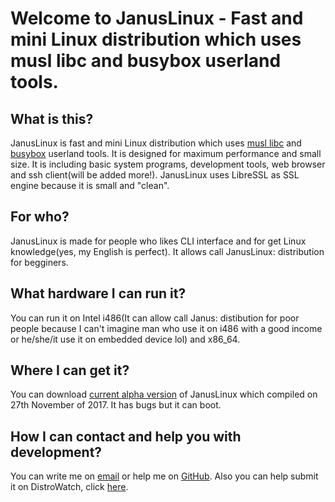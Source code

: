 # Welcome to JanusLinux - Fast and mini Linux distribution which uses musl libc and busybox userland tools.

## What is this?

JanusLinux is fast and mini Linux distribution which uses [musl libc](http://www.musl-libc.org/) and [busybox](https://www.busybox.net/) userland tools. It is designed for maximum performance and small size. It is including basic system programs, development tools, web browser and ssh client(will be added more!). JanusLinux uses LibreSSL as SSL engine because it is small and "clean".

## For who?

JanusLinux is made for people who likes CLI interface and for get Linux knowledge(yes, my English is perfect). It allows call JanusLinux: distribution for begginers.

## What hardware I can run it?

You can run it on Intel i486(It can allow call Janus: distibution for poor people because I can't imagine man who use it on i486 with a good income or he/she/it use it on embedded device lol) and x86_64.

## Where I can get it?

You can download [current alpha version](https://github.com/protonesso/janus/releases/download/2017-11-27/JanusLinux-0.1-2017-11-27.iso) of JanusLinux which compiled on 27th November of 2017. It has bugs but it can boot.

## How I can contact and help you with development?

You can write me on [email](mailto:nagakamira@gmail.com) or help me on [GitHub](https://github.com/JanusLinux/janus). Also you can help submit it on DistroWatch, click [here](http://distrowatch.org/dwres.php?waitingdistro=444&resource=links#new).
